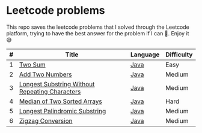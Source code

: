 
# Leetcode problems

This repo saves the leetcode problems that I solved through the Leetcode platform, trying to have the best answer for the problem if I can :smiling_face_with_tear:. Enjoy it :sweat_smile:

| # | Title                                            | Language                                           | Difficulty |
|---|--------------------------------------------------|----------------------------------------------------|------------|
| 1 | [Two Sum](https://leetcode.com/problems/two-sum/) | [Java](./src/Problem/TwoSums.java)                 | Easy       |
| 2 | [Add Two Numbers](https://leetcode.com/problems/add-two-numbers/) | [Java](./src/Problem/AddTwoNumbers.java)           | Medium     |
| 3 | [Longest Substring Without Repeating Characters](https://leetcode.com/problems/longest-substring-without-repeating-characters/) | [Java](./src/Problem/LongestSubString.java)        | Medium     |
| 4 | [Median of Two Sorted Arrays](https://leetcode.com/problems/median-of-two-sorted-arrays/) | [Java](./src/Problem/MedianOfTwoSortedArrays.java) | Hard       |
| 5 | [Longest Palindromic Substring](https://leetcode.com/problems/longest-palindromic-substring/) | [Java](./src/Problem/LongestPalindromicSubstring.java) | Medium     |
| 6 | [Zigzag Conversion](https://leetcode.com/problems/zigzag-conversion/) | [Java](./src/Problem/ZigzagConversion.java) | Medium     |